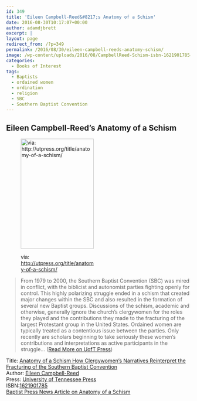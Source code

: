 ```yaml
---
id: 349
title: 'Eileen Campbell-Reed&#8217;s Anatomy of a Schism'
date: 2016-08-30T10:17:07+00:00
author: adamdjbrett
excerpt: |
layout: page
redirect_from: /?p=349
permalink: /2016/08/30/eileen-campbell-reeds-anatomy-schism/
image: /wp-content/uploads/2016/08/CampbellReed-Schism-isbn-1621901785-rev-678x1024.jpg
categories:
  - Books of Interest
tags:
  - Baptists
  - ordained women
  - ordination
  - religion
  - SBC
  - Southern Baptist Convention
---
```

## Eileen Campbell-Reed&#8217;s Anatomy of a Schism

<!--more--><figure id="attachment_350" aria-describedby="caption-attachment-350" style="width: 199px" class="wp-caption alignnone">

[<img class="size-medium wp-image-350" src="http://nabpr.org/wp-content/uploads/2016/08/CampbellReed-Schism-isbn-1621901785-rev-678x1024-199x300.jpg" alt="via: http://utpress.org/title/anatomy-of-a-schism/" width="199" height="300" srcset="/wp-content/uploads/2016/08/CampbellReed-Schism-isbn-1621901785-rev-678x1024-199x300.jpg 199w, /wp-content/uploads/2016/08/CampbellReed-Schism-isbn-1621901785-rev-678x1024.jpg 678w" sizes="(max-width: 199px) 100vw, 199px" />](/wp-content/uploads/2016/08/CampbellReed-Schism-isbn-1621901785-rev-678x1024.jpg)<figcaption id="caption-attachment-350" class="wp-caption-text">via: http://utpress.org/title/anatomy-of-a-schism/</figcaption></figure>

> From 1979 to 2000, the Southern Baptist Convention (SBC) was mired in conflict, with the biblicist and autonomist parties fighting openly for control. This highly polarizing struggle ended in a schism that created major changes within the SBC and also resulted in the formation of several new Baptist groups. Discussions of the schism, academic and otherwise, generally ignore the church’s clergywomen for the roles they played and the contributions they made to the fracturing of the largest Protestant group in the United States. Ordained women are typically treated as a contentious issue between the parties. Only recently are scholars beginning to take seriously these women’s contributions and interpretations as active participants in the struggle&#8230; ([Read More on UofT Press](http://utpress.org/title/anatomy-of-a-schism/))

Title: [Anatomy of a Schism How Clergywomen’s Narratives Reinterpret the Fracturing of the Southern Baptist Convention](http://utpress.org/title/anatomy-of-a-schism/)  
Author: [Eileen Campbell-Reed](http://eileencampbellreed.org/blog/anatomy-of-a-schism/)  
Press: [University of Tennessee Press](http://utpress.org/title/anatomy-of-a-schism/)  
ISBN:[1621901785  
](https://www.amazon.com/Anatomy-Schism-Clergywomens-Narratives-Reinterpret/dp/1621901785) [Baptist Press News Article on Anatomy of a Schism](https://baptistnews.com/article/author-says-womens-narratives-shed-new-light-on-sbc-conflict/)
